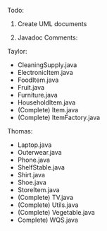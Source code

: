 Todo:

1. Create UML documents

2. Javadoc Comments:

Taylor:
- CleaningSupply.java
- ElectronicItem.java
- FoodItem.java
- Fruit.java
- Furniture.java
- HouseholdItem.java
- (Complete) Item.java
- (Complete) ItemFactory.java

Thomas:
- Laptop.java
- Outerwear.java
- Phone.java
- ShelfStable.java
- Shirt.java
- Shoe.java
- StoreItem.java
- (Complete) TV.java
- (Complete) Utils.java
- (Complete) Vegetable.java
- Complete) WQS.java

